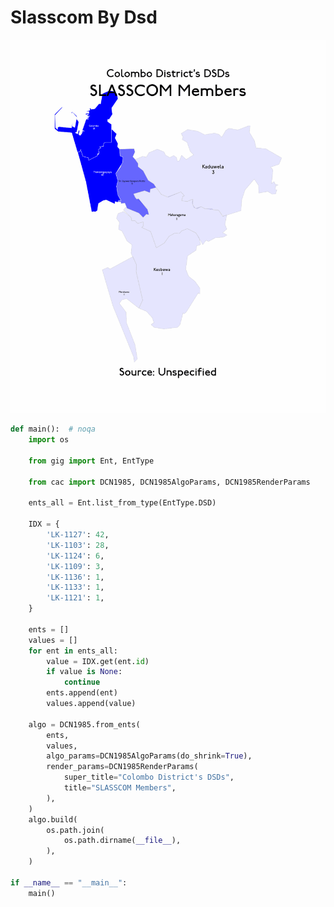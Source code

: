 # Slasscom By Dsd

<p  align="center">
    <img src="https://raw.githubusercontent.com/nuuuwan/continuous_area_cartograms/main/examples/slasscom_by_dsd/animated.gif" alt="alt" />
</p>

```python
def main():  # noqa
    import os

    from gig import Ent, EntType

    from cac import DCN1985, DCN1985AlgoParams, DCN1985RenderParams

    ents_all = Ent.list_from_type(EntType.DSD)

    IDX = {
        'LK-1127': 42,
        'LK-1103': 28,
        'LK-1124': 6,
        'LK-1109': 3,
        'LK-1136': 1,
        'LK-1133': 1,
        'LK-1121': 1,
    }

    ents = []
    values = []
    for ent in ents_all:
        value = IDX.get(ent.id)
        if value is None:
            continue
        ents.append(ent)
        values.append(value)

    algo = DCN1985.from_ents(
        ents,
        values,
        algo_params=DCN1985AlgoParams(do_shrink=True),
        render_params=DCN1985RenderParams(
            super_title="Colombo District's DSDs",
            title="SLASSCOM Members",
        ),
    )
    algo.build(
        os.path.join(
            os.path.dirname(__file__),
        ),
    )

if __name__ == "__main__":
    main()

```
